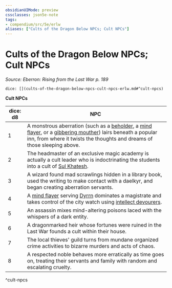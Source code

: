 ```yaml
---
obsidianUIMode: preview
cssclasses: json5e-note
tags:
- compendium/src/5e/erlw
aliases: ["Cults of the Dragon Below NPCs; Cult NPCs"]
---
```

# Cults of the Dragon Below NPCs; Cult NPCs
*Source: Eberron: Rising from the Last War p. 189* 

`dice: [](cults-of-the-dragon-below-npcs-cult-npcs-erlw.md#^cult-npcs)`

**Cult NPCs**

| dice: d8 | NPC |
|----------|-----|
| 1 | A monstrous aberration (such as a [beholder](compendium/bestiary/aberration/beholder.md), a [mind flayer](compendium/bestiary/aberration/mind-flayer.md), or a [gibbering mouther](compendium/bestiary/aberration/gibbering-mouther.md)) lairs beneath a popular inn, from where it twists the thoughts and dreams of those sleeping above. |
| 2 | The headmaster of an exclusive magic academy is actually a cult leader who is indoctrinating the students into a cult of [Sul Khatesh](compendium/bestiary/npc/sul-khatesh-erlw.md). |
| 3 | A wizard found mad scrawlings hidden in a library book, used the writing to make contact with a daelkyr, and began creating aberration servants. |
| 4 | A [mind flayer](compendium/bestiary/aberration/mind-flayer.md) serving [Dyrrn](compendium/bestiary/npc/dyrrn-erlw.md) dominates a magistrate and takes control of the city watch using [intellect devourers](compendium/bestiary/aberration/intellect-devourer.md). |
| 5 | An assassin mixes mind-altering poisons laced with the whispers of a dark entity. |
| 6 | A dragonmarked heir whose fortunes were ruined in the Last War founds a cult within their house. |
| 7 | The local thieves' guild turns from mundane organized crime activities to bizarre murders and acts of chaos. |
| 8 | A respected noble behaves more erratically as time goes on, treating their servants and family with random and escalating cruelty. |
^cult-npcs